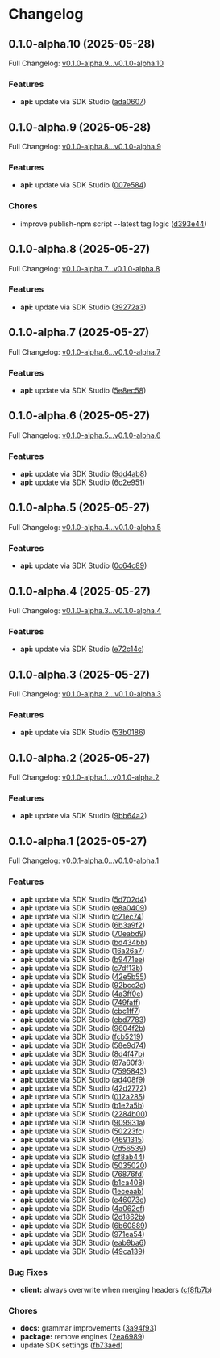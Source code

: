 # Changelog

## 0.1.0-alpha.10 (2025-05-28)

Full Changelog: [v0.1.0-alpha.9...v0.1.0-alpha.10](https://github.com/miriambudayr/miriam-example-2-typescript/compare/v0.1.0-alpha.9...v0.1.0-alpha.10)

### Features

* **api:** update via SDK Studio ([ada0607](https://github.com/miriambudayr/miriam-example-2-typescript/commit/ada0607f6b930092f82a38209a59e51cdb3cb5cf))

## 0.1.0-alpha.9 (2025-05-28)

Full Changelog: [v0.1.0-alpha.8...v0.1.0-alpha.9](https://github.com/miriambudayr/miriam-example-2-typescript/compare/v0.1.0-alpha.8...v0.1.0-alpha.9)

### Features

* **api:** update via SDK Studio ([007e584](https://github.com/miriambudayr/miriam-example-2-typescript/commit/007e584131a08431defa27accc47ff21f16fcb9b))


### Chores

* improve publish-npm script --latest tag logic ([d393e44](https://github.com/miriambudayr/miriam-example-2-typescript/commit/d393e449275c36d701fcf639e3871f0855970cb7))

## 0.1.0-alpha.8 (2025-05-27)

Full Changelog: [v0.1.0-alpha.7...v0.1.0-alpha.8](https://github.com/miriambudayr/miriam-example-2-typescript/compare/v0.1.0-alpha.7...v0.1.0-alpha.8)

### Features

* **api:** update via SDK Studio ([39272a3](https://github.com/miriambudayr/miriam-example-2-typescript/commit/39272a39303afbd75ed8d841efd898f264115c48))

## 0.1.0-alpha.7 (2025-05-27)

Full Changelog: [v0.1.0-alpha.6...v0.1.0-alpha.7](https://github.com/miriambudayr/miriam-example-2-typescript/compare/v0.1.0-alpha.6...v0.1.0-alpha.7)

### Features

* **api:** update via SDK Studio ([5e8ec58](https://github.com/miriambudayr/miriam-example-2-typescript/commit/5e8ec585914f746d49a2b1d71141ee1484b6f837))

## 0.1.0-alpha.6 (2025-05-27)

Full Changelog: [v0.1.0-alpha.5...v0.1.0-alpha.6](https://github.com/miriambudayr/miriam-example-2-typescript/compare/v0.1.0-alpha.5...v0.1.0-alpha.6)

### Features

* **api:** update via SDK Studio ([9dd4ab8](https://github.com/miriambudayr/miriam-example-2-typescript/commit/9dd4ab84f8c299f58cfdfa0166f51f7c57ea6c34))
* **api:** update via SDK Studio ([6c2e951](https://github.com/miriambudayr/miriam-example-2-typescript/commit/6c2e951eae482ded85092293a62ddcd8a891b396))

## 0.1.0-alpha.5 (2025-05-27)

Full Changelog: [v0.1.0-alpha.4...v0.1.0-alpha.5](https://github.com/miriambudayr/miriam-example-2-typescript/compare/v0.1.0-alpha.4...v0.1.0-alpha.5)

### Features

* **api:** update via SDK Studio ([0c64c89](https://github.com/miriambudayr/miriam-example-2-typescript/commit/0c64c895038f1821d62caa7b768e5995b55997ea))

## 0.1.0-alpha.4 (2025-05-27)

Full Changelog: [v0.1.0-alpha.3...v0.1.0-alpha.4](https://github.com/miriambudayr/miriam-example-2-typescript/compare/v0.1.0-alpha.3...v0.1.0-alpha.4)

### Features

* **api:** update via SDK Studio ([e72c14c](https://github.com/miriambudayr/miriam-example-2-typescript/commit/e72c14cfc5d39bbfd1d6d2d0adea63ec9bc9a3d6))

## 0.1.0-alpha.3 (2025-05-27)

Full Changelog: [v0.1.0-alpha.2...v0.1.0-alpha.3](https://github.com/miriambudayr/miriam-example-2-typescript/compare/v0.1.0-alpha.2...v0.1.0-alpha.3)

### Features

* **api:** update via SDK Studio ([53b0186](https://github.com/miriambudayr/miriam-example-2-typescript/commit/53b018661db8c2d095ddb13c497e6223bd57e2e8))

## 0.1.0-alpha.2 (2025-05-27)

Full Changelog: [v0.1.0-alpha.1...v0.1.0-alpha.2](https://github.com/miriambudayr/miriam-example-2-typescript/compare/v0.1.0-alpha.1...v0.1.0-alpha.2)

### Features

* **api:** update via SDK Studio ([9bb64a2](https://github.com/miriambudayr/miriam-example-2-typescript/commit/9bb64a2ef54e0977a89eae987188a0a3c43fda81))

## 0.1.0-alpha.1 (2025-05-27)

Full Changelog: [v0.0.1-alpha.0...v0.1.0-alpha.1](https://github.com/miriambudayr/miriam-example-2-typescript/compare/v0.0.1-alpha.0...v0.1.0-alpha.1)

### Features

* **api:** update via SDK Studio ([5d702d4](https://github.com/miriambudayr/miriam-example-2-typescript/commit/5d702d41091d35c9120f6321fe6256550b4be163))
* **api:** update via SDK Studio ([e8a0409](https://github.com/miriambudayr/miriam-example-2-typescript/commit/e8a0409873c493966a42cdeed3d17eab4cb2176d))
* **api:** update via SDK Studio ([c21ec74](https://github.com/miriambudayr/miriam-example-2-typescript/commit/c21ec74d337f85df846790d9639b8fd2b292a038))
* **api:** update via SDK Studio ([6b3a9f2](https://github.com/miriambudayr/miriam-example-2-typescript/commit/6b3a9f28605b39b7f48b6e30e96232f5f4734edc))
* **api:** update via SDK Studio ([70eabd9](https://github.com/miriambudayr/miriam-example-2-typescript/commit/70eabd9246ccb693d43dc0b4dd0eb7b89c2d6faa))
* **api:** update via SDK Studio ([bd434bb](https://github.com/miriambudayr/miriam-example-2-typescript/commit/bd434bb5137c16e72b2a82802ea4925165bce5a7))
* **api:** update via SDK Studio ([16a26a7](https://github.com/miriambudayr/miriam-example-2-typescript/commit/16a26a7d7f9aa56e6546180b77a36686a23d942f))
* **api:** update via SDK Studio ([b9471ee](https://github.com/miriambudayr/miriam-example-2-typescript/commit/b9471ee6623fc473335ad18902770b0c66f61de4))
* **api:** update via SDK Studio ([c7df13b](https://github.com/miriambudayr/miriam-example-2-typescript/commit/c7df13b9a0a166671df77c64f10e990078ab84c0))
* **api:** update via SDK Studio ([42e5b55](https://github.com/miriambudayr/miriam-example-2-typescript/commit/42e5b55bf7d3733843075e4069b368747460eb31))
* **api:** update via SDK Studio ([92bcc2c](https://github.com/miriambudayr/miriam-example-2-typescript/commit/92bcc2c3936dc4ccd1c0636d5a02f38991f5c627))
* **api:** update via SDK Studio ([4a3ff0e](https://github.com/miriambudayr/miriam-example-2-typescript/commit/4a3ff0ee220ec8fa2e56720c1479f4f9718294fa))
* **api:** update via SDK Studio ([749faff](https://github.com/miriambudayr/miriam-example-2-typescript/commit/749faffa57cbf4618c456ff9610ba4fed01d85e5))
* **api:** update via SDK Studio ([cbc1ff7](https://github.com/miriambudayr/miriam-example-2-typescript/commit/cbc1ff7cc26ad4d3861c3632bd59d4d7a102d00f))
* **api:** update via SDK Studio ([ebd7783](https://github.com/miriambudayr/miriam-example-2-typescript/commit/ebd77834b5ca9e65a19c381088feeeb63f1b223e))
* **api:** update via SDK Studio ([9604f2b](https://github.com/miriambudayr/miriam-example-2-typescript/commit/9604f2bd49b0c62d6a1ef5a586a107d8c4fa8a36))
* **api:** update via SDK Studio ([fcb5219](https://github.com/miriambudayr/miriam-example-2-typescript/commit/fcb5219e8f3f2f8a589d321cb78db54bb0b70d14))
* **api:** update via SDK Studio ([58e9d74](https://github.com/miriambudayr/miriam-example-2-typescript/commit/58e9d74ff95aefa04c0716ee7a49fd19ce171c6a))
* **api:** update via SDK Studio ([8d4f47b](https://github.com/miriambudayr/miriam-example-2-typescript/commit/8d4f47b60e4be62319c9b8e1102fcb03ce596e7a))
* **api:** update via SDK Studio ([87a60f3](https://github.com/miriambudayr/miriam-example-2-typescript/commit/87a60f371f6d7ab0a6dae48bbd5f39ae15488a90))
* **api:** update via SDK Studio ([7595843](https://github.com/miriambudayr/miriam-example-2-typescript/commit/7595843a5089f42f4c8c997d17494b67d0ad34c8))
* **api:** update via SDK Studio ([ad408f9](https://github.com/miriambudayr/miriam-example-2-typescript/commit/ad408f9334518e8e306548435acaf7f7ac097562))
* **api:** update via SDK Studio ([42d2772](https://github.com/miriambudayr/miriam-example-2-typescript/commit/42d2772cf3c3c6e190e9ce2d4fc039c41cfb6981))
* **api:** update via SDK Studio ([012a285](https://github.com/miriambudayr/miriam-example-2-typescript/commit/012a285706a628b5ab1760b7a01c706c506d8c20))
* **api:** update via SDK Studio ([b1e2a5b](https://github.com/miriambudayr/miriam-example-2-typescript/commit/b1e2a5bc1a657f1d25e6288b45d6f7eb5f4cf676))
* **api:** update via SDK Studio ([2284b00](https://github.com/miriambudayr/miriam-example-2-typescript/commit/2284b00f254ee7cc9f0a2f8742390677adfc835a))
* **api:** update via SDK Studio ([909931a](https://github.com/miriambudayr/miriam-example-2-typescript/commit/909931a2e46d70515311b50976b7186398aded41))
* **api:** update via SDK Studio ([50223fc](https://github.com/miriambudayr/miriam-example-2-typescript/commit/50223fcdfe6658cd0b85e2b78bba3d365d3761de))
* **api:** update via SDK Studio ([4691315](https://github.com/miriambudayr/miriam-example-2-typescript/commit/4691315695dce3996f35d476bc6fac9736de1d7e))
* **api:** update via SDK Studio ([7d56539](https://github.com/miriambudayr/miriam-example-2-typescript/commit/7d56539b8c9847c91b9ecff8142c09ad10f83c62))
* **api:** update via SDK Studio ([cf8ab44](https://github.com/miriambudayr/miriam-example-2-typescript/commit/cf8ab449367dc06fc7e44d2a8ef71c1a26d07410))
* **api:** update via SDK Studio ([5035020](https://github.com/miriambudayr/miriam-example-2-typescript/commit/50350203a654fe5af0cfa86abc000513b84bc64e))
* **api:** update via SDK Studio ([76876fd](https://github.com/miriambudayr/miriam-example-2-typescript/commit/76876fd255fe02f81860274e813d87251df780d9))
* **api:** update via SDK Studio ([b1ca408](https://github.com/miriambudayr/miriam-example-2-typescript/commit/b1ca408adcd1632948a70ac5bca5bad0a7a28122))
* **api:** update via SDK Studio ([1eceaab](https://github.com/miriambudayr/miriam-example-2-typescript/commit/1eceaabbe51a8d8a49cda3106967fbe4dcb3ddd5))
* **api:** update via SDK Studio ([e46073e](https://github.com/miriambudayr/miriam-example-2-typescript/commit/e46073eec761e36b699dc01d049849da7f178684))
* **api:** update via SDK Studio ([4a062ef](https://github.com/miriambudayr/miriam-example-2-typescript/commit/4a062ef2922435f4bd3bd40489d7f66f7442b937))
* **api:** update via SDK Studio ([2d1862b](https://github.com/miriambudayr/miriam-example-2-typescript/commit/2d1862b72ff64f15acd85fbe77a47b724cdd1ec1))
* **api:** update via SDK Studio ([6b60889](https://github.com/miriambudayr/miriam-example-2-typescript/commit/6b60889d645d02716b56c670d5ed62cee488587a))
* **api:** update via SDK Studio ([971ea54](https://github.com/miriambudayr/miriam-example-2-typescript/commit/971ea54d15d562ecc09ad9fc2e580d253f56c085))
* **api:** update via SDK Studio ([eab9ba6](https://github.com/miriambudayr/miriam-example-2-typescript/commit/eab9ba69a13e13aa43e1ede1fc5140baf00c1b30))
* **api:** update via SDK Studio ([49ca139](https://github.com/miriambudayr/miriam-example-2-typescript/commit/49ca139efe17617971d5db95dfc5e14d6aaefb68))


### Bug Fixes

* **client:** always overwrite when merging headers ([cf8fb7b](https://github.com/miriambudayr/miriam-example-2-typescript/commit/cf8fb7beda9f653691e7f07a2949137b7a517b92))


### Chores

* **docs:** grammar improvements ([3a94f93](https://github.com/miriambudayr/miriam-example-2-typescript/commit/3a94f93c8af6f57fe1596794de1a5d9456b2a584))
* **package:** remove engines ([2ea6989](https://github.com/miriambudayr/miriam-example-2-typescript/commit/2ea698931f06d0cd2295af3f4464f8831d35fd31))
* update SDK settings ([fb73aed](https://github.com/miriambudayr/miriam-example-2-typescript/commit/fb73aede34921d197d70ca17cc67584364671b7e))
